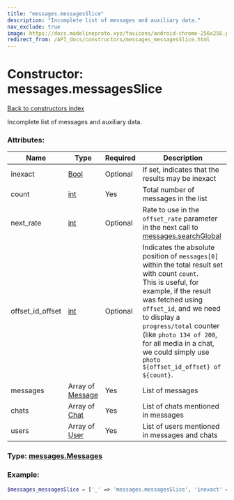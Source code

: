 ```yaml
---
title: "messages.messagesSlice"
description: "Incomplete list of messages and auxiliary data."
nav_exclude: true
image: https://docs.madelineproto.xyz/favicons/android-chrome-256x256.png
redirect_from: /API_docs/constructors/messages_messagesSlice.html
---
```

# Constructor: messages.messagesSlice  
[Back to constructors index](index.md)



Incomplete list of messages and auxiliary data.

### Attributes:

| Name     |    Type       | Required | Description |
|----------|---------------|----------|-------------|
|inexact|[Bool](../types/Bool.md) | Optional|If set, indicates that the results may be inexact|
|count|[int](../types/int.md) | Yes|Total number of messages in the list|
|next\_rate|[int](../types/int.md) | Optional|Rate to use in the `offset_rate` parameter in the next call to [messages.searchGlobal](../methods/messages.searchGlobal.md)|
|offset\_id\_offset|[int](../types/int.md) | Optional|Indicates the absolute position of `messages[0]` within the total result set with count `count`. <br>This is useful, for example, if the result was fetched using `offset_id`, and we need to display a `progress/total` counter (like `photo 134 of 200`, for all media in a chat, we could simply use `photo ${offset_id_offset} of ${count}`.|
|messages|Array of [Message](../types/Message.md) | Yes|List of messages|
|chats|Array of [Chat](../types/Chat.md) | Yes|List of chats mentioned in messages|
|users|Array of [User](../types/User.md) | Yes|List of users mentioned in messages and chats|



### Type: [messages.Messages](../types/messages.Messages.md)


### Example:

```php
$messages_messagesSlice = ['_' => 'messages.messagesSlice', 'inexact' => Bool, 'count' => int, 'next_rate' => int, 'offset_id_offset' => int, 'messages' => [Message, Message], 'chats' => [Chat, Chat], 'users' => [User, User]];
```  
